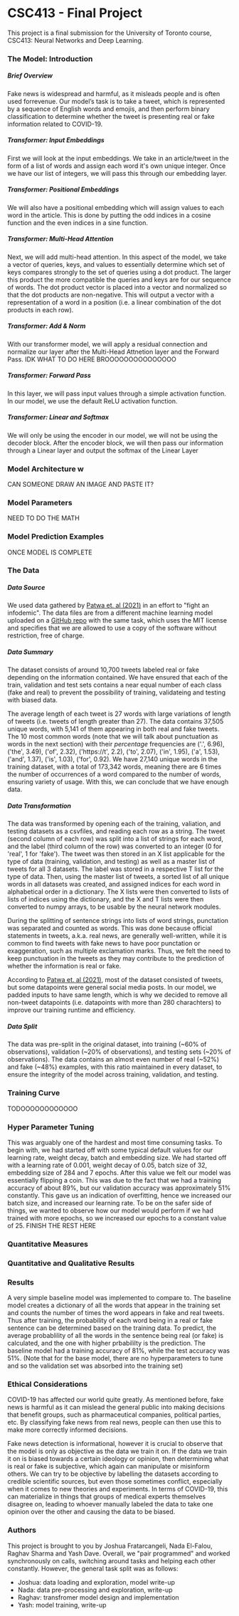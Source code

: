 # CSC413 - Final Project
This project is a final submission for the University of Toronto course, CSC413: Neural Networks and Deep Learning. 

### The Model: Introduction

##### Brief Overview

Fake news is widespread and harmful, as it misleads people and is often used forrevenue. Our model’s task is to take a tweet, which is represented by a sequence of English words and emojis, and then perform binary classification to determine whether the tweet is presenting real or fake information related to COVID-19.

##### Transformer: Input Embeddings

First we will look at the input embeddings. We take in an article/tweet in the form of a list of words and assign each word it's own unique integer. Once we have our list of integers, we will pass this through our embedding layer.

##### Transformer: Positional Embeddings

We will also have a positional embedding which will assign values to each word in the article. This is done by putting the odd indices in a cosine function and the even indices in a sine function.

##### Transformer: Multi-Head Attention

Next, we will add multi-head attention. In this aspect of the model, we take a vector of queries, keys, and values to essentially determine which set of keys compares strongly to the set of queries using a dot product. The larger this product the more compatible the queries and keys are for our sequence of words. The dot product vector is placed into a vector and normalized so that the dot products are non-negative. This will output a vector with a representation of a word in a position (i.e. a linear combination of the dot products in each row).

##### Transformer: Add & Norm

With our transformer model, we will apply a residual connection and normalize our layer after the Multi-Head Attnetion layer and the Forward Pass. IDK WHAT TO DO HERE BROOOOOOOOOOOOOOO

##### Transformer: Forward Pass

In this layer, we will pass input values through a simple activation function. In our model, we use the default ReLU activation function.

##### Transformer: Linear and Softmax

We will only be using the encoder in our model, we will not be using the decoder block. After the encoder block, we will then pass our information through a Linear layer and output the softmax of the Linear Layer

### Model Architecture w

CAN SOMEONE DRAW AN IMAGE AND PASTE IT?

### Model Parameters

NEED TO DO THE MATH

### Model Prediction Examples

ONCE MODEL IS COMPLETE

### The Data

##### Data Source

We used data gathered by [Patwa et. al (2021)](https://arxiv.org/ftp/arxiv/papers/2011/2011.03327.pdf) in an effort to "fight an infodemic". The data files are from a different machine learning model uploaded on a [GitHub repo](https://github.com/diptamath/covid_fake_news) with the same task, which uses the MIT license and specifies that we are allowed to use a copy of the software without restriction, free of charge.

##### Data Summary

The dataset consists of around 10,700 tweets labeled real or fake depending on the information contained. We have ensured that each of the train, validation and test sets contains a near equal number of each class (fake and real) to prevent the possibility of training, validateing and testing with biased data. 

The average length of each tweet is 27 words with large variations of length of tweets (i.e. tweets of length greater than 27). The data contains 37,505 unique words, with 5,141 of them appearing in both real and fake tweets. The 10 most common words (note that we will talk about punctuation as words in the next section) with their _percentage_ frequencies are ('.', 6.96), ('the', 3.49), ('of', 2.32), ('https://t', 2.2), ('to', 2.07), ('in', 1.95), ('a', 1.53), ('and', 1.37), ('is', 1.03), ('for', 0.92). We have 27,140 unique words in the training dataset, with a total of 173,342 words, meaning there are 6 times the number of occurrences of a word compared to the number of words, ensuring variety of usage. With this, we can conclude that we have enough data.

##### Data Transformation

The data was transformed by opening each of the training, valiation, and testing datasets as a csvfiles, and reading each row as a string. The tweet (second column of each row) was split into a list of strings for each word, and the label (third column of the row) was converted to an integer (0 for 'real', 1 for 'fake'). The tweet was then stored in an X list applicable for the type of data (training, validation, and testing) as well as a master list of tweets for all 3 datasets. The label was stored in a respective T list for the type of data. Then, using the master list of tweets, a sorted list of all unique words in all datasets was created, and assigned indices for each word in alphabetical order in a dictionary. The X lists were then converted to lists of lists of indices using the dictionary, and the X and T lists were then converted to numpy arrays, to be usable by the neural network modules.

During the splitting of sentence strings into lists of word strings, punctation was separated and counted as words. This was done because official statements in tweets, a.k.a. real news, are generally well-written, while it is common to find tweets with fake news to have poor punctation or exaggeration, such as multiple exclamation marks. Thus, we felt the need to keep punctuation in the tweets as they may contribute to the prediction of whether the information is real or fake.

According to [Patwa et. al (2021)](https://arxiv.org/ftp/arxiv/papers/2011/2011.03327.pdf), most of the dataset consisted of tweets, but some datapoints were general social media posts. In our model, we padded inputs to have same length, which is why we decided to remove all non-tweet datapoints (i.e. datapoints with more than 280 charachters) to improve our training runtime and efficiency. 

##### Data Split

The data was pre-split in the original dataset, into training (~60% of observations), validation (~20% of observations), and testing sets (~20% of observations). The data contains an almost even number of real (~52%) and fake (~48%) examples, with this ratio maintained in every dataset, to ensure the integrity of the model across training, validation, and testing.

### Training Curve

TODOOOOOOOOOOOO

### Hyper Parameter Tuning

This was arguably one of the hardest and most time consuming tasks. To begin with, we had started off with some typical default values for our learning rate, weight decay, batch and embedding size. We had started off with a learning rate of 0.001, weight decay of 0.05, batch size of 32, embedding size of 284 and 7 epochs. After this value we felt our model was essentially flipping a coin. This was due to the fact that we had a training accuracy of about 89%, but our validation accuracy was approximately 51% constantly. This gave us an indication of overfitting, hence we increased our batch size, and increased our learning rate. To be on the safer side of things, we wanted to observe how our model would perform if we had trained with more epochs, so we increased our epochs to a constant value of 25.
FINISH THE REST HERE

### Quantitative Measures


### Quantitative and Qualitative Results


### Results

A very simple baseline model was implemented to compare to. The baseline model creates a dictionary of all the words that appear in the training set and counts the number of times the word appears in fake and real tweets. Thus after training, the probability of each word being in a real or fake sentence can be determined based on the training data. To predict, the average probablility of all the words in the sentence being real (or fake) is calculated, and the one with higher prbabililty is the prediction. The baseline model had a training accuracy of 81%, while the test accuracy was 51%. (Note that for the base model, there are no hyperparameters to tune and so the validation set was absorbed into the training set)

### Ethical Considerations

COVID-19 has affected our world quite greatly. As mentioned before, fake news is harmful as it can mislead the general public into making decisions that benefit groups, such as pharmaceutical companies, political parties, etc. By classifying fake news from real news, people can then use this to make more correctly informed decisions. 

Fake news detection is informational, however it is crucial to observe that the model is only as objective as the data we train it on. If the data we train it on is biased towards a certain ideology or opinion, then determining what is real or fake is subjective, which again can manipulate or misinform others. We can try to be objective by labelling the datasets according to credible scientific sources, but even those sometimes conflict, especially when it comes to new theories and experiments. In terms of COVID-19, this can materialize in things that groups of medical experts themselves disagree on, leading to whoever manually labeled the data to take one opinion over the other and causing the data to be biased.

### Authors

This project is brought to you by Joshua Fratarcangeli, Nada El-Falou, Raghav Sharma and Yash Dave. Overall, we "pair programmed" and worked synchronously on calls, switching around tasks and helping each other constantly. However, the general task split was as follows:
- Joshua: data loading and exploration, model write-up
- Nada: data pre-processing and exploration, write-up
- Raghav: transfromer model design and implementation
- Yash: model training, write-up